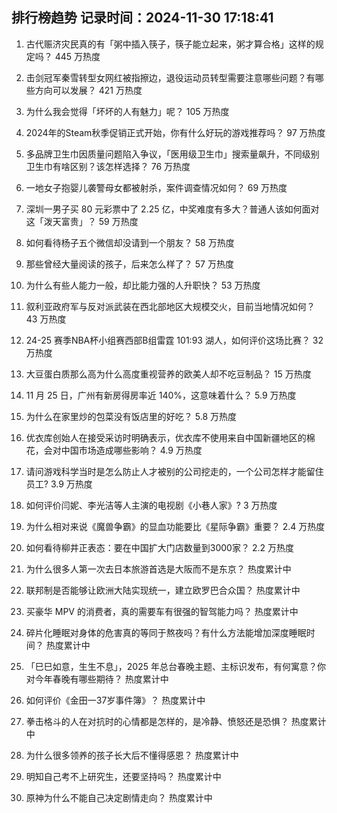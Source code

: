 
## 排行榜趋势 记录时间：2024-11-30 17:18:41
  
  1. 古代赈济灾民真的有「粥中插入筷子，筷子能立起来，粥才算合格」这样的规定吗？ 445 万热度
    
  2. 击剑冠军秦雪转型女网红被指擦边，退役运动员转型需要注意哪些问题？有哪些方向可以发展？ 421 万热度
    
  3. 为什么我会觉得「坏坏的人有魅力」呢？ 105 万热度
    
  4. 2024年的Steam秋季促销正式开始，你有什么好玩的游戏推荐吗？ 97 万热度
    
  5. 多品牌卫生巾因质量问题陷入争议，「医用级卫生巾」搜索量飙升，不同级别卫生巾有啥区别？该怎样选择？ 76 万热度
    
  6. 一地女子抱婴儿袭警母女都被射杀，案件调查情况如何？ 69 万热度
    
  7. 深圳一男子买 80 元彩票中了 2.25 亿，中奖难度有多大？普通人该如何面对这「泼天富贵」？ 59 万热度
    
  8. 如何看待杨子五个微信却没请到一个朋友？ 58 万热度
    
  9. 那些曾经大量阅读的孩子，后来怎么样了？ 57 万热度
    
  10. 为什么有些人能力一般，却比能力强的人升职快？ 53 万热度
    
  11. 叙利亚政府军与反对派武装在西北部地区大规模交火，目前当地情况如何？ 43 万热度
    
  12. 24-25 赛季NBA杯小组赛西部B组雷霆 101:93 湖人，如何评价这场比赛？ 32 万热度
    
  13. 大豆蛋白质那么高为什么高度重视营养的欧美人却不吃豆制品？ 15 万热度
    
  14. 11 月 25 日，广州有新房得房率近 140%，这意味着什么？ 5.9 万热度
    
  15. 为什么在家里炒的包菜没有饭店里的好吃？ 5.8 万热度
    
  16. 优衣库创始人在接受采访时明确表示，优衣库不使用来自中国新疆地区的棉花，会对中国市场造成哪些影响？ 4.9 万热度
    
  17. 请问游戏科学当时是怎么防止人才被别的公司挖走的，一个公司怎样才能留住员工? 3.9 万热度
    
  18. 如何评价闫妮、李光洁等人主演的电视剧《小巷人家》? 3 万热度
    
  19. 为什么相对来说《魔兽争霸》的显血功能要比《星际争霸》重要？ 2.4 万热度
    
  20. 如何看待柳井正表态：要在中国扩大门店数量到3000家？ 2.2 万热度
    
  21. 为什么很多人第一次去日本旅游首选是大阪而不是东京？ 热度累计中
    
  22. 联邦制是否能够让欧洲大陆实现统一，建立欧罗巴合众国？ 热度累计中
    
  23. 买豪华 MPV 的消费者，真的需要车有很强的智驾能力吗？ 热度累计中
    
  24. 碎片化睡眠对身体的危害真的等同于熬夜吗？有什么方法能增加深度睡眠时间？ 热度累计中
    
  25. 「巳巳如意，生生不息」，2025 年总台春晚主题、主标识发布，有何寓意？你对今年春晚有哪些期待？ 热度累计中
    
  26. 如何评价《金田一37岁事件簿》？ 热度累计中
    
  27. 拳击格斗的人在对抗时的心情都是怎样的，是冷静、愤怒还是恐惧？ 热度累计中
    
  28. 为什么很多领养的孩子长大后不懂得感恩？ 热度累计中
    
  29. 明知自己考不上研究生，还要坚持吗？ 热度累计中
    
  30. 原神为什么不能自己决定剧情走向？ 热度累计中
    